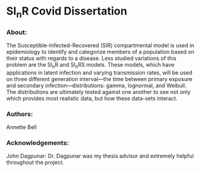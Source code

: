 # SI<sub>n</sub>R Covid Dissertation

### About:
The Susceptible-Infected-Recovered (SIR) compartmental model is used in epidemiology to identify and categorize members of a population based on their status with regards to a disease. Less studied variations of this problem are the SI<sub>n</sub>R and SI<sub>n</sub>RS models. These models, which have applications in latent infection and varying transmission rates, will be used on three different generation interval—the time between primary exposure and secondary infection—distributions: gamma, lognormal, and Weibull. The distributions are ultimately tested against one another to see not only which provides most realistic data, but how these data-sets interact.

### Authors:
Annette Bell


### Acknowledgements:
John Dagpunar: Dr. Dagpunar was my thesis advisor and extremely helpful throughout the project.
